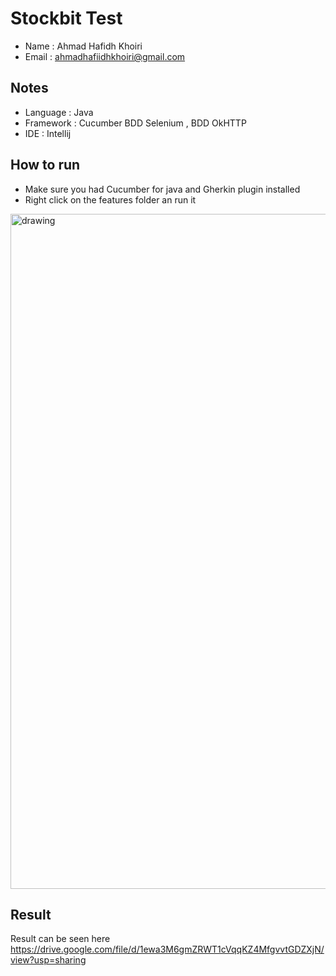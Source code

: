 # Stockbit Test

- Name : Ahmad Hafidh Khoiri
- Email : ahmadhafiidhkhoiri@gmail.com

## Notes
- Language : Java
- Framework : Cucumber BDD Selenium , BDD OkHTTP
- IDE : Intellij

## How to run
- Make sure you had Cucumber for java and Gherkin plugin installed
- Right click on the features folder an run it
<img src="https://user-images.githubusercontent.com/83041059/193445897-0d573f19-291f-4924-944c-572c073214bf.png" alt="drawing" style="width:1080px;"/>

## Result
Result can be seen here
https://drive.google.com/file/d/1ewa3M6gmZRWT1cVqqKZ4MfgvvtGDZXjN/view?usp=sharing
